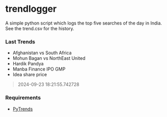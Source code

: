 # trendlogger
A simple python script which logs the top five searches of the day in India.<br>See the trend.csv for the history.<br>

<!-- Last Trends -->
### Last Trends
* Afghanistan vs South Africa
* Mohun Bagan vs NorthEast United
* Hardik Pandya
* Manba Finance IPO GMP
* Idea share price
> 2024-09-23 18:21:55.742728

<!-- Requirements -->
### Requirements
* [PyTrends](https://github.com/dreyco676/pytrends)
